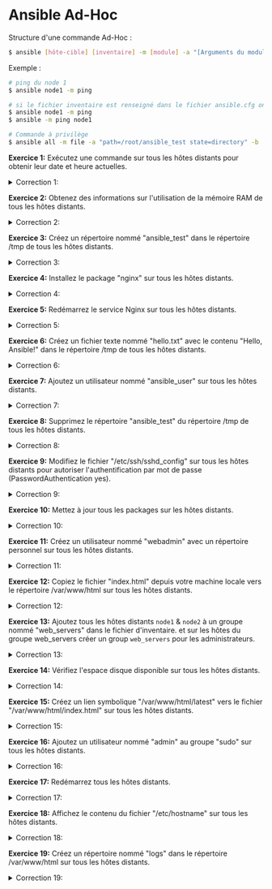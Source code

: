 
# Ansible Ad-Hoc

Structure d'une commande Ad-Hoc :

```bash
$ ansible [hôte-cible] [inventaire] -m [module] -a "[Arguments du module]" (-b : optionnel pour les commande à privilège)
```

Exemple :

```bash
# ping du node 1
$ ansible node1 -m ping

# si le fichier inventaire est renseigné dans le fichier ansible.cfg on peut se passer de le préciser
$ ansible node1 -m ping
$ ansible -m ping node1

# Commande à privilège
$ ansible all -m file -a "path=/root/ansible_test state=directory" -b
```

**Exercice 1:** Exécutez une commande sur tous les hôtes distants pour obtenir leur date et heure actuelles.

<details><summary> Correction 1:</summary>

```bash
ansible all -m command -a "date"
```

</details>


**Exercice 2:** Obtenez des informations sur l'utilisation de la mémoire RAM de tous les hôtes distants.

<details><summary> Correction 2:</summary>

```bash
ansible all -m command -a "free -m"
```

</details>


**Exercice 3:** Créez un répertoire nommé "ansible_test" dans le répertoire /tmp de tous les hôtes distants.

<details><summary> Correction 3:</summary>

```bash
ansible all -m file -a "path=/tmp/ansible_test state=directory"
```

</details>


**Exercice 4:** Installez le package "nginx" sur tous les hôtes distants.

<details><summary> Correction 4:</summary>

```bash
ansible all -m apt -a "name=nginx state=present" -b
```

</details>


**Exercice 5:** Redémarrez le service Nginx sur tous les hôtes distants.

<details><summary> Correction 5:</summary>

```bash
ansible all -m service -a "name=nginx state=restarted" -b
```

</details>


**Exercice 6:** Créez un fichier texte nommé "hello.txt" avec le contenu "Hello, Ansible!" dans le répertoire /tmp de tous les hôtes distants.

<details><summary> Correction 6:</summary>

```bash
ansible all -m copy -a "content='Hello, Ansible!' dest=/tmp/hello.txt" -b
```

</details>


**Exercice 7:** Ajoutez un utilisateur nommé "ansible_user" sur tous les hôtes distants.

<details><summary> Correction 7:</summary>

```bash
ansible all -m user -a "name=ansible_user" -b
```

</details>


**Exercice 8:** Supprimez le répertoire "ansible_test" du répertoire /tmp de tous les hôtes distants.

<details><summary> Correction 8:</summary>

```bash
ansible all -m file -a "path=/tmp/ansible_test state=absent" -b
```

</details>


**Exercice 9:** Modifiez le fichier "/etc/ssh/sshd_config" sur tous les hôtes distants pour autoriser l'authentification par mot de passe (PasswordAuthentication yes).

<details><summary> Correction 9:</summary>

```bash
ansible all -m lineinfile -a "path=/etc/ssh/sshd_config line='PasswordAuthentication yes'" -b
```

</details>


**Exercice 10:** Mettez à jour tous les packages sur les hôtes distants.

<details><summary> Correction 10:</summary>

```bash
ansible all -m apt -a "upgrade=dist" -b
```

</details>


**Exercice 11:** Créez un utilisateur nommé "webadmin" avec un répertoire personnel sur tous les hôtes distants.

<details><summary> Correction 11:</summary>

```bash
ansible all -m user -a "name=webadmin createhome=yes" -b
```

</details>


**Exercice 12:** Copiez le fichier "index.html" depuis votre machine locale vers le répertoire /var/www/html sur tous les hôtes distants.

<details><summary> Correction 12:</summary>

```bash
ansible all -m copy -a "src=/path/to/index.html dest=/var/www/html/index.html" -b
```

</details>


**Exercice 13:** Ajoutez tous les hôtes distants `node1` & `node2` à un groupe nommé "web_servers" dans le fichier d'inventaire.
et sur les hôtes du groupe web_servers créer un group `web_servers` pour les administrateurs.

<details><summary> Correction 13:</summary>


```bash
vim /home/vagrant/lab/inventory
node3
[web_servers]
node1
node2
```

```bash
ansible web_servers -m group -a "name=web_servers state=present" -b
ansible web_servers -m user -a "name=admin groups=web_servers" -b
```

</details>


**Exercice 14:** Vérifiez l'espace disque disponible sur tous les hôtes distants.

<details><summary> Correction 14:</summary>

```bash
ansible all -m command -a "df -h"
```

</details>


**Exercice 15:** Créez un lien symbolique "/var/www/html/latest" vers le fichier "/var/www/html/index.html" sur tous les hôtes distants.

<details><summary> Correction 15:</summary>

```bash
ansible all -m file -a "src=/var/www/html/index.html dest=/var/www/html/latest state=link" -b
```

</details>


**Exercice 16:** Ajoutez un utilisateur nommé "admin" au groupe "sudo" sur tous les hôtes distants.

<details><summary> Correction 16:</summary>

```bash
ansible all -m user -a "name=admin append=yes groups=sudo" -b
```

</details>


**Exercice 17:** Redémarrez tous les hôtes distants.

<details><summary> Correction 17:</summary>

```bash
ansible all -m command -a "reboot" -b
```

</details>


**Exercice 18:** Affichez le contenu du fichier "/etc/hostname" sur tous les hôtes distants.

<details><summary> Correction 18:</summary>

```bash
ansible all -m command -a "cat /etc/hostname"
```

</details>


**Exercice 19:** Créez un répertoire nommé "logs" dans le répertoire /var/www/html sur tous les hôtes distants.

<details><summary> Correction 19:</summary>

```bash
ansible all -m file -a "path=/var/www/html/logs state=directory" -b
```

</details>

